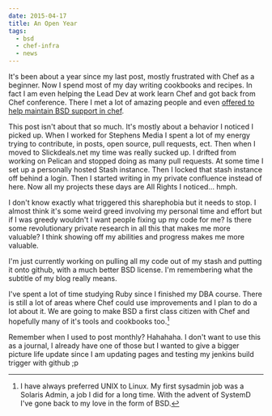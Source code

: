 ```yaml
---
date: 2015-04-17
title: An Open Year
tags:
  - bsd
  - chef-infra
  - news
---
```


It's been about a year since my last post, mostly frustrated with Chef as a beginner. Now I spend most of my day writing cookbooks and recipes. In fact I am even helping the Lead Dev at work learn Chef and got back from Chef conference. There I met a lot of amazing people and even [offered to help maintain BSD support in chef](https://github.com/chef/chef/pull/3231).

This post isn't about that so much. It's mostly about a behavior I noticed I picked up.
When I worked for Stephens Media I spent a lot of my energy trying to contribute, in posts, open source, pull requests, ect.
Then when I moved to Slickdeals.net my time was really sucked up. I drifted from working on Pelican and stopped doing as many pull requests.
At some time I set up a personally hosted Stash instance. Then I locked that stash instance off behind a login.
Then I started writing in my private confluence instead of here.
Now all my projects these days are All Rights I noticed… hmph.

I don't know exactly what triggered this sharephobia but it needs to stop.
I almost think it's some weird greed involving my personal time and effort but if I was greedy wouldn't I want people fixing up my code for me?
Is there some revolutionary private research in all this that makes me more valuable? I think showing off my abilities and progress makes me more valuable.

I'm just currently working on pulling all my code out of my stash and putting it onto github, with a much better BSD license. I'm remembering what the subtitle of my blog really means.

I've spent a lot of time studying Ruby since I finished my DBA course.
There is still a lot of areas where Chef could use improvements and I plan to do a lot about it.
We are going to make BSD a first class citizen with Chef and hopefully many of it's tools and cookbooks too.[^FUNFACT]

[^FUNFACT]: I have always preferred UNIX to Linux. My first sysadmin job was a Solaris Admin, a job I did for a long time. With the advent of SystemD I've gone back to my love in the form of BSD.

Remember when I used to post monthly? Hahahaha.
I don't want to use this as a journal, I already have one of those but I wanted to give a bigger picture life update since I am updating pages and testing my jenkins build trigger with github ;p
